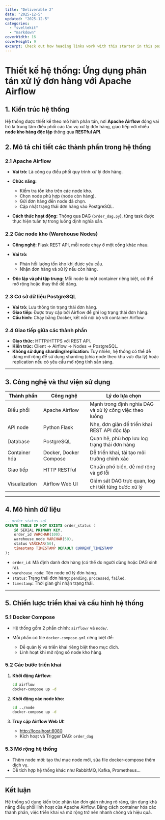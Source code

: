 ```yaml
---
title: "Deliverable 2"
date: "2025-12-5"
updated: "2025-12-5"
categories:
  - "sveltekit"
  - "markdown"
coverWidth: 16
coverHeight: 9
excerpt: Check out how heading links work with this starter in this post.
---
```


# Thiết kế hệ thống: Ứng dụng phân tán xử lý đơn hàng với Apache Airflow

## 1. Kiến trúc hệ thống

Hệ thống được thiết kế theo mô hình phân tán, nơi **Apache Airflow** đóng vai trò là trung tâm điều phối các tác vụ xử lý đơn hàng, giao tiếp với nhiều **node kho hàng độc lập** thông qua **RESTful API**.



## 2. Mô tả chi tiết các thành phần trong hệ thống

### 2.1 Apache Airflow

* **Vai trò:** Là công cụ điều phối quy trình xử lý đơn hàng.
* **Chức năng:**

  * Kiểm tra tồn kho trên các node kho.
  * Chọn node phù hợp (node còn hàng).
  * Gửi đơn hàng đến node đã chọn.
  * Cập nhật trạng thái đơn hàng vào PostgreSQL.
* **Cách thức hoạt động:** Thông qua DAG (`order_dag.py`), từng task được thực hiện tuần tự trong luồng định nghĩa sẵn.

### 2.2 Các node kho (Warehouse Nodes)

* **Công nghệ:** Flask REST API, mỗi node chạy ở một cổng khác nhau.
* **Vai trò:**

  * Phản hồi lượng tồn kho khi được yêu cầu.
  * Nhận đơn hàng và xử lý nếu còn hàng.
* **Độc lập và phi tập trung:** Mỗi node là một container riêng biệt, có thể mở rộng hoặc thay thế dễ dàng.

### 2.3 Cơ sở dữ liệu PostgreSQL

* **Vai trò:** Lưu thông tin trạng thái đơn hàng.
* **Giao tiếp:** Được truy cập bởi Airflow để ghi log trạng thái đơn hàng.
* **Cấu hình:** Chạy bằng Docker, kết nối nội bộ với container Airflow.

### 2.4 Giao tiếp giữa các thành phần

* **Giao thức:** HTTP/HTTPS với REST API.
* **Kiến trúc:** Client → Airflow → Nodes → PostgreSQL.
* **Không sử dụng sharding/replication:** Tuy nhiên, hệ thống có thể dễ dàng mở rộng để sử dụng sharding (chia node theo khu vực địa lý) hoặc replication nếu có yêu cầu mở rộng tính sẵn sàng.

---

## 3. Công nghệ và thư viện sử dụng

| Thành phần    | Công nghệ              | Lý do lựa chọn                                          |
| ------------- | ---------------------- | ------------------------------------------------------- |
| Điều phối     | Apache Airflow         | Mạnh trong định nghĩa DAG và xử lý công việc theo luồng |
| API node      | Python Flask           | Nhẹ, đơn giản để triển khai REST API độc lập            |
| Database      | PostgreSQL             | Quan hệ, phù hợp lưu log trạng thái đơn hàng            |
| Container hóa | Docker, Docker Compose | Dễ triển khai, tái tạo môi trường chính xác             |
| Giao tiếp     | HTTP RESTful           | Chuẩn phổ biến, dễ mở rộng và gỡ lỗi                    |
| Visualization | Airflow Web UI         | Giám sát DAG trực quan, log chi tiết từng bước xử lý    |

---

## 4. Mô hình dữ liệu

```sql
-- order_status.sql
CREATE TABLE IF NOT EXISTS order_status (
    id SERIAL PRIMARY KEY,
    order_id VARCHAR(100),
    warehouse_node VARCHAR(50),
    status VARCHAR(50),
    timestamp TIMESTAMP DEFAULT CURRENT_TIMESTAMP
);
```

* `order_id`: Mã định danh đơn hàng (có thể do người dùng hoặc DAG sinh ra).
* `warehouse_node`: Tên node xử lý đơn hàng.
* `status`: Trạng thái đơn hàng: `pending`, `processed`, `failed`.
* `timestamp`: Thời gian ghi nhận trạng thái.

---

## 5. Chiến lược triển khai và cấu hình hệ thống

### 5.1 Docker Compose

* Hệ thống gồm 2 phần chính: `airflow/` và `node/`.
* Mỗi phần có file `docker-compose.yml` riêng biệt để:

  * Dễ quản lý và triển khai riêng biệt theo mục đích.
  * Linh hoạt khi mở rộng số node kho hàng.

### 5.2 Các bước triển khai

1. **Khởi động Airflow:**

   ```bash
   cd airflow
   docker-compose up -d
   ```

2. **Khởi động các node kho:**

   ```bash
   cd ../node
   docker-compose up -d
   ```

3. **Truy cập Airflow Web UI:**

   * [http://localhost:8080](http://localhost:8080)
   * Kích hoạt và Trigger DAG: `order_dag`

### 5.3 Mở rộng hệ thống

* Thêm node mới: tạo thư mục node mới, sửa file docker-compose thêm dịch vụ.
* Dễ tích hợp hệ thống khác như RabbitMQ, Kafka, Prometheus...

---

## Kết luận

Hệ thống sử dụng kiến trúc phân tán đơn giản nhưng rõ ràng, tận dụng khả năng điều phối linh hoạt của Apache Airflow. Bằng cách container hóa các thành phần, việc triển khai và mở rộng trở nên nhanh chóng và hiệu quả.



